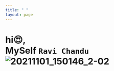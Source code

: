 ```yaml
---
title: " "
layout: page
---
```



  
# hi😍, <br> MySelf  `Ravi Chandu` ![20211101_150146_2-02](https://user-images.githubusercontent.com/92777166/139733399-5ae28bca-01df-4470-a773-1adc74bda858.jpeg)

